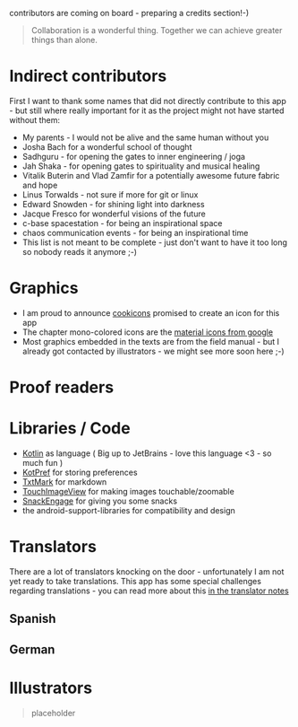 contributors are coming on board - preparing a credits section!-)

> Collaboration is a wonderful thing. Together we can achieve greater things than alone.

# Indirect contributors

First I want to thank some names that did not directly contribute to this app - but still where really important for it as the project might not have started without them:

* My parents - I would not be alive and the same human without you
* Josha Bach for a wonderful school of thought
* Sadhguru - for opening the gates to inner engineering / joga
* Jah Shaka - for opening gates to spirituality and musical healing
* Vitalik Buterin and Vlad Zamfir for a potentially awesome future fabric and hope
* Linus Torwalds - not sure if more for git or linux
* Edward Snowden - for shining light into darkness 
* Jacque Fresco for wonderful visions of the future
* c-base spacestation - for being an inspirational space
* chaos communication events - for being an inspirational time
* This list is not meant to be complete - just don't want to have it too long so nobody reads it anymore ;-)

# Graphics 

* I am proud to announce [cookicons](https://cookicons.co) promised to create an icon for this app
* The chapter mono-colored icons are the [material icons from google](https://github.com/google/material-design-icons)
* Most graphics embedded in the texts are from the field manual - but I already got contacted by illustrators - we might see more soon here ;-)


# Proof readers
 
# Libraries / Code

* [Kotlin](http://kotlinlang.org) as language ( Big up to JetBrains - love this language <3 - so much fun )
* [KotPref](https://github.com/chibatching/Kotpref) for storing preferences
* [TxtMark](https://github.com/rjeschke/txtmark) for markdown
* [TouchImageView](https://github.com/MikeOrtiz/TouchImageView) for making images touchable/zoomable
* [SnackEngage](https://github.com/ligi/SnackEngage) for giving you some snacks
* the android-support-libraries for compatibility and design

# Translators

There are a lot of translators knocking on the door - unfortunately I am not yet ready to take translations. This app has some special challenges regarding translations - you can read more about this [in the translator notes](TranslatorNotes)

## Spanish
## German

# Illustrators

> placeholder
